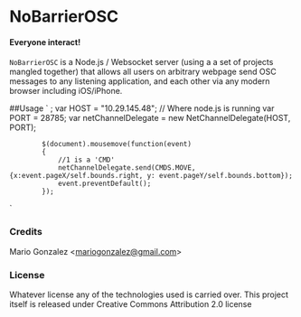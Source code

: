 NoBarrierOSC
============
#### Everyone interact!

`NoBarrierOSC` is a Node.js / Websocket server (using a a set of projects mangled together) that allows all users on arbitrary webpage send OSC messages to any listening application, and each other via any modern browser including iOS/iPhone.

##Usage 
`
;
			var HOST = "10.29.145.48"; // Where node.js is running
			var PORT = 28785;
			var netChannelDelegate = new NetChannelDelegate(HOST, PORT);

			$(document).mousemove(function(event)
			{
				//1 is a 'CMD'
				netChannelDelegate.send(CMDS.MOVE, {x:event.pageX/self.bounds.right, y: event.pageY/self.bounds.bottom});
				event.preventDefault();
			});
`
### Credits

Mario Gonzalez &lt;mariogonzalez@gmail.com&gt;

### License
Whatever license any of the technologies used is carried over.
This project itself is released under Creative Commons Attribution 2.0 license       
